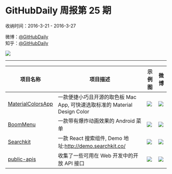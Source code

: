 # GitHubDaily 周报第 25 期

收纳时间：2016-3-21 - 2016-3-27

微博：[@GitHubDaily](https://weibo.com/GitHubDaily)    
知乎：[@GitHubDaily](https://www.zhihu.com/people/githubdaily)

![](https://raw.githubusercontent.com/GitHubDaily/GitHubDaily/master/assets/weixin.png)

---

项目名称 | 项目描述 | 示例图 | 微博
--- | --- | --- | ---
[MaterialColorsApp](https://github.com/romannurik/MaterialColorsApp) | 一款便捷小巧且开源的取色板 Mac App, 可快速选取标准的 Material Design Color | ![](http://ww1.sinaimg.cn/large/006fiYtfjw1f2bhwg86quj30m80godhp.jpg) | [![](https://raw.githubusercontent.com/GitHubDaily/GitHubDaily/master/assets/sina_logo.png)](https://weibo.com/5722964389/Doe1t4lgn)
[BoomMenu](https://github.com/Nightonke/BoomMenu) | 一款带有爆炸动画效果的 Android 菜单 | ![](http://ww3.sinaimg.cn/large/006fiYtfjw1f2aay8fp9ng308k0h1hdv.gif) | [![](https://raw.githubusercontent.com/GitHubDaily/GitHubDaily/master/assets/sina_logo.png)](https://weibo.com/5722964389/Do4FQb8lj)
[Searchkit](https://github.com/searchkit/searchkit) | 一款 React 搜索组件, Demo 地址:http://demo.searchkit.co/ | ![](http://ww1.sinaimg.cn/large/006fiYtfjw1f27ywsk0aaj30ou0c5tbp.jpg) | [![](https://raw.githubusercontent.com/GitHubDaily/GitHubDaily/master/assets/sina_logo.png)](https://weibo.com/5722964389/DnKSoA1wO)
[public-apis](https://github.com/toddmotto/public-apis) | 收集了一些可用在 Web 开发中的开放 API 接口 | ![](http://ww3.sinaimg.cn/large/006fiYtfjw1f26rkcdyd2j30qo2gik8j.jpg) | [![](https://raw.githubusercontent.com/GitHubDaily/GitHubDaily/master/assets/sina_logo.png)](https://weibo.com/5722964389/DnzPo2VCf)
